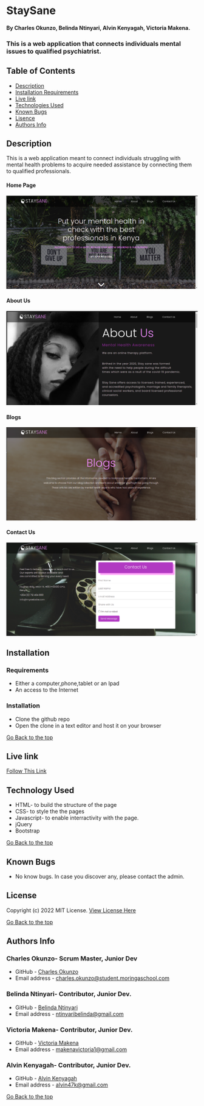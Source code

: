 # StaySane
#### By Charles Okunzo, Belinda Ntinyari, Alvin Kenyagah, Victoria Makena.
### This is a web application that connects individuals mental issues to qualified psychiatrist.

## Table of Contents
+ [Description](#description)
+ [Installation Requirements](#installation)
+ [Live link](#link)
+ [Technologies Used](#technology)
+ [Known Bugs](#bugs)
+ [Lisence](#lisence)
+ [Authors Info](#author)

## Description

This is a web application meant to connect individuals struggling with mental health problems to acquire needed assistance by connecting them to qualified professionals.

#### Home Page
![Stay Sane Landing page](assets/readme/Screenshot-from-2022-03-24-15-09-20.png)

#### About Us
![About Us](assets/readme/Screenshot-from-2022-03-24-15-37-45.png)

#### Blogs
![Blogs](assets/readme/Screenshot-from-2022-03-24-15-37-52.png)

#### Contact Us
![Contact Us](assets/readme/Screenshot-from-2022-03-24-15-38-04.png)

## Installation 
### Requirements

* Either a computer,phone,tablet or an Ipad
* An access to the Internet
### Installation
* Clone the github repo
* Open the clone in a text editor and host it on your browser


[Go Back to the top](#staysane)

## Live link
[Follow This Link](https://charles-okunzo.github.io/stay_sane)

## Technology Used
* HTML- to build the structure of the page
* CSS- to style the the pages
* Javascript- to enable interractivity with the page.
* jQuery
* Bootstrap

[Go Back to the top](#staysane)


## Known Bugs
* No know bugs. In case you discover any, please contact the admin.

## License

Copyright (c) 2022 MIT License. [View License Here](LICENSE)

[Go Back to the top](#staysane)

## Authors Info

### Charles Okunzo- Scrum Master, Junior Dev
* GitHub - [Charles Okunzo](https://github.com/charles-okunzo)
* Email address - [charles.okunzo@student.moringaschool.com](mailto:charles.okunzo@student.moringaschool.com)

### Belinda Ntinyari- Contributor, Junior Dev.
* GitHub - [Belinda Ntinyari](https://github.com/Bel-94)
* Email address - [ntinyaribelinda@gmail.com](mailto:ntinyaribelinda@gmail.com)

### Victoria Makena- Contributor, Junior Dev.
* GitHub - [Victoria Makena](https://github.com/tori-bot)
* Email address - [makenavictoria1@gmail.com](mailto:makenavictoria1@gmail.com)

### Alvin Kenyagah- Contributor, Junior Dev.
* GitHub - [Alvin Kenyagah](https://github.com/alvinkenyagah)
* Email address - [alvin47k@gmail.com](mailto:alvin47k@gmail.com)

[Go Back to the top](#staysane)
